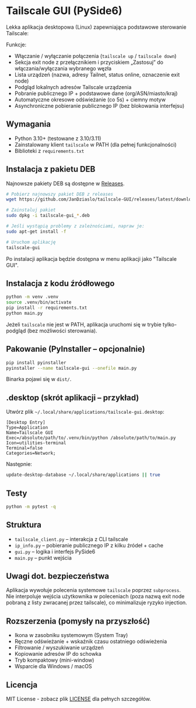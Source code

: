 # Tailscale GUI (PySide6)

Lekka aplikacja desktopowa (Linux) zapewniająca podstawowe sterowanie Tailscale:

Funkcje:
- Włączanie / wyłączanie połączenia (`tailscale up` / `tailscale down`)
- Sekcja exit node z przełącznikiem i przyciskiem „Zastosuj” do włączania/wyłączania wybranego węzła
- Lista urządzeń (nazwa, adresy Tailnet, status online, oznaczenie exit node)
- Podgląd lokalnych adresów Tailscale urządzenia
- Pobranie publicznego IP + podstawowe dane (org/ASN/miasto/kraj)
- Automatyczne okresowe odświeżanie (co 5s) + ciemny motyw
- Asynchroniczne pobieranie publicznego IP (bez blokowania interfejsu)

## Wymagania
- Python 3.10+ (testowane z 3.10/3.11)
- Zainstalowany klient `tailscale` w PATH (dla pełnej funkcjonalności)
- Biblioteki z `requirements.txt`

## Instalacja z pakietu DEB

Najnowsze pakiety DEB są dostępne w [Releases](https://github.com/JanDziaslo/tailscale-GUI/releases).

```bash
# Pobierz najnowszy pakiet DEB z releases
wget https://github.com/JanDziaslo/tailscale-GUI/releases/latest/download/tailscale-gui_*.deb

# Zainstaluj pakiet
sudo dpkg -i tailscale-gui_*.deb

# Jeśli wystąpią problemy z zależnościami, napraw je:
sudo apt-get install -f

# Uruchom aplikację
tailscale-gui
```

Po instalacji aplikacja będzie dostępna w menu aplikacji jako "Tailscale GUI".

## Instalacja z kodu źródłowego
```bash
python -m venv .venv
source .venv/bin/activate
pip install -r requirements.txt
python main.py
```

Jeżeli `tailscale` nie jest w PATH, aplikacja uruchomi się w trybie tylko-podgląd (bez możliwości sterowania).

## Pakowanie (PyInstaller – opcjonalnie)
```bash
pip install pyinstaller
pyinstaller --name tailscale-gui --onefile main.py
```
Binarka pojawi się w `dist/`.

## .desktop (skrót aplikacji – przykład)
Utwórz plik `~/.local/share/applications/tailscale-gui.desktop`:
```
[Desktop Entry]
Type=Application
Name=Tailscale GUI
Exec=/absolute/path/to/.venv/bin/python /absolute/path/to/main.py
Icon=utilities-terminal
Terminal=false
Categories=Network;
```
Następnie:
```bash
update-desktop-database ~/.local/share/applications || true
```

## Testy
```bash
python -m pytest -q
```

## Struktura
- `tailscale_client.py` – interakcja z CLI tailscale
- `ip_info.py` – pobieranie publicznego IP z kilku źródeł + cache
- `gui.py` – logika i interfejs PySide6
- `main.py` – punkt wejścia

## Uwagi dot. bezpieczeństwa
Aplikacja wywołuje polecenia systemowe `tailscale` poprzez `subprocess`. Nie interpoluje wejścia użytkownika w poleceniach (poza nazwą exit node pobraną z listy zwracanej przez tailscale), co minimalizuje ryzyko injection.

## Rozszerzenia (pomysły na przyszłość)
- Ikona w zasobniku systemowym (System Tray)
- Ręczne odświeżanie + wskaźnik czasu ostatniego odświeżenia
- Filtrowanie / wyszukiwanie urządzeń
- Kopiowanie adresów IP do schowka
- Tryb kompaktowy (mini-window)
- Wsparcie dla Windows / macOS

## Licencja
MIT License - zobacz plik [LICENSE](LICENSE) dla pełnych szczegółów.

